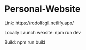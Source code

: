 # Personal-Website

Link:
    https://rodolfogil.netlify.app/




Locally Launch website:
    npm run dev

Build:
    npm run build